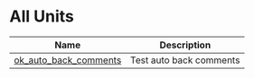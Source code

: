 # All Units


| Name | Description |
|---|---|
| [ok_auto_back_comments](ok_auto_back_comments.md) | Test auto back comments |


